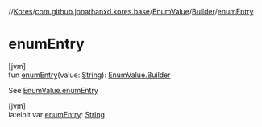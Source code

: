 //[Kores](../../../../index.md)/[com.github.jonathanxd.kores.base](../../index.md)/[EnumValue](../index.md)/[Builder](index.md)/[enumEntry](enum-entry.md)

# enumEntry

[jvm]\
fun [enumEntry](enum-entry.md)(value: [String](https://kotlinlang.org/api/latest/jvm/stdlib/kotlin/-string/index.html)): [EnumValue.Builder](index.md)

See [EnumValue.enumEntry](../enum-entry.md)

[jvm]\
lateinit var [enumEntry](enum-entry.md): [String](https://kotlinlang.org/api/latest/jvm/stdlib/kotlin/-string/index.html)
